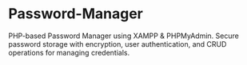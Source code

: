 # Password-Manager
PHP-based Password Manager using XAMPP &amp; PHPMyAdmin. Secure password storage with encryption, user authentication, and CRUD operations for managing credentials.
